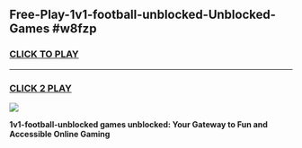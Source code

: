 
## Free-Play-1v1-football-unblocked-Unblocked-Games #w8fzp
<h3>
<a href="https://news.freeplayer.one?title=1v1-football-unblocked&ref=8M">CLICK TO PLAY</a></h3>
<hr>

<h3>
<a href="https://news.freeplayer.one?title=1v1-football-unblocked&ref=8M">CLICK 2 PLAY</a>
  
</h3>

<a href="https://news.freeplayer.one?title=1v1-football-unblocked&ref=8M"><img src="https://clearcache.store/games.png"></a>


**1v1-football-unblocked games unblocked: Your Gateway to Fun and Accessible Online Gaming**
